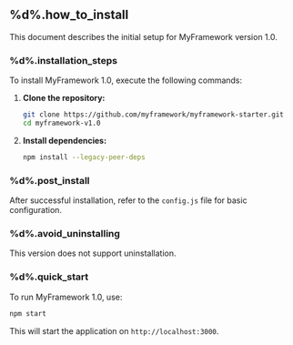 ## %d%.how_to_install

This document describes the initial setup for MyFramework version 1.0.

### %d%.installation_steps

To install MyFramework 1.0, execute the following commands:

1.  **Clone the repository:**
    ```bash
    git clone https://github.com/myframework/myframework-starter.git
    cd myframework-v1.0
    ```
2.  **Install dependencies:**
    ```bash
    npm install --legacy-peer-deps
    ```

### %d%.post_install

After successful installation, refer to the `config.js` file for basic configuration.

### %d%.avoid_uninstalling

This version does not support uninstallation.

### %d%.quick_start

To run MyFramework 1.0, use:

```bash
npm start
```
This will start the application on `http://localhost:3000`.